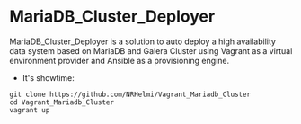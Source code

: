 # MariaDB_Cluster_Deployer 
MariaDB_Cluster_Deployer is a solution to auto deploy a high availability data system based on MariaDB and Galera Cluster using Vagrant as a virtual environment provider and Ansible as a provisioning engine.
* It's showtime:
```
git clone https://github.com/NRHelmi/Vagrant_Mariadb_Cluster
cd Vagrant_Mariadb_Cluster
vagrant up
```
